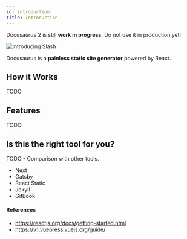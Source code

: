 ```yaml
---
id: introduction
title: Introduction
---
```


<div className="alert alert--warning margin-vert--md" role="alert">
  Docusaurus 2 is still <strong>work in progress</strong>. Do not use it in production yet!
</div>

![Introducing Slash](/img/slash-introducing.svg)

Docusaurus is a **painless static site generator** powered by React.

## How it Works

TODO

## Features

TODO

## Is this the right tool for you?

TODO - Comparison with other tools.

- Next
- Gatsby
- React Static
- Jekyll
- GitBook

#### References

- https://reactjs.org/docs/getting-started.html
- https://v1.vuepress.vuejs.org/guide/
